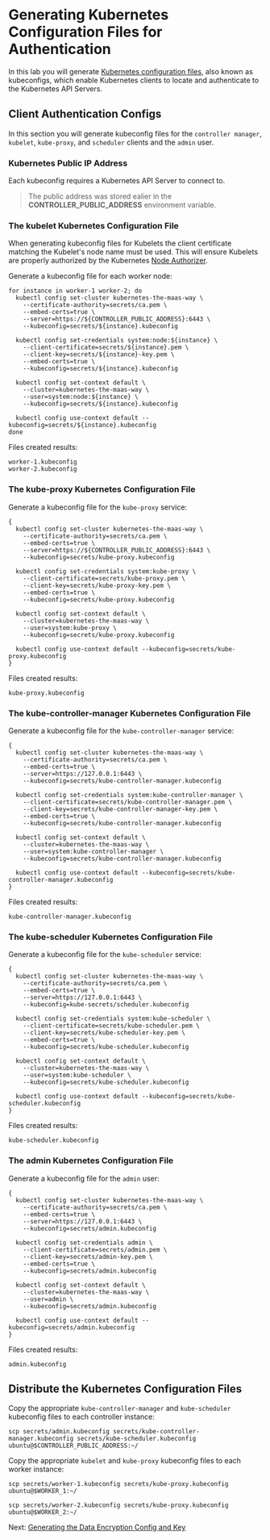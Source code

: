 # Generating Kubernetes Configuration Files for Authentication

In this lab you will generate [Kubernetes configuration files](https://kubernetes.io/docs/concepts/configuration/organize-cluster-access-kubeconfig/), also known as kubeconfigs, which enable Kubernetes clients to locate and authenticate to the Kubernetes API Servers.

## Client Authentication Configs

In this section you will generate kubeconfig files for the `controller manager`, `kubelet`, `kube-proxy`, and `scheduler` clients and the `admin` user.

### Kubernetes Public IP Address

Each kubeconfig requires a Kubernetes API Server to connect to. 

> The public address was stored ealier in the **CONTROLLER_PUBLIC_ADDRESS** environment variable.

### The kubelet Kubernetes Configuration File

When generating kubeconfig files for Kubelets the client certificate matching the Kubelet's node name must be used. This will ensure Kubelets are properly authorized by the Kubernetes [Node Authorizer](https://kubernetes.io/docs/admin/authorization/node/).

Generate a kubeconfig file for each worker node:

```
for instance in worker-1 worker-2; do
  kubectl config set-cluster kubernetes-the-maas-way \
    --certificate-authority=secrets/ca.pem \
    --embed-certs=true \
    --server=https://${CONTROLLER_PUBLIC_ADDRESS}:6443 \
    --kubeconfig=secrets/${instance}.kubeconfig

  kubectl config set-credentials system:node:${instance} \
    --client-certificate=secrets/${instance}.pem \
    --client-key=secrets/${instance}-key.pem \
    --embed-certs=true \
    --kubeconfig=secrets/${instance}.kubeconfig

  kubectl config set-context default \
    --cluster=kubernetes-the-maas-way \
    --user=system:node:${instance} \
    --kubeconfig=secrets/${instance}.kubeconfig

  kubectl config use-context default --kubeconfig=secrets/${instance}.kubeconfig
done
```

Files created results:

```
worker-1.kubeconfig
worker-2.kubeconfig
```

### The kube-proxy Kubernetes Configuration File

Generate a kubeconfig file for the `kube-proxy` service:

```
{
  kubectl config set-cluster kubernetes-the-maas-way \
    --certificate-authority=secrets/ca.pem \
    --embed-certs=true \
    --server=https://${CONTROLLER_PUBLIC_ADDRESS}:6443 \
    --kubeconfig=secrets/kube-proxy.kubeconfig

  kubectl config set-credentials system:kube-proxy \
    --client-certificate=secrets/kube-proxy.pem \
    --client-key=secrets/kube-proxy-key.pem \
    --embed-certs=true \
    --kubeconfig=secrets/kube-proxy.kubeconfig

  kubectl config set-context default \
    --cluster=kubernetes-the-maas-way \
    --user=system:kube-proxy \
    --kubeconfig=secrets/kube-proxy.kubeconfig

  kubectl config use-context default --kubeconfig=secrets/kube-proxy.kubeconfig
}
```

Files created results:

```
kube-proxy.kubeconfig
```

### The kube-controller-manager Kubernetes Configuration File

Generate a kubeconfig file for the `kube-controller-manager` service:

```
{
  kubectl config set-cluster kubernetes-the-maas-way \
    --certificate-authority=secrets/ca.pem \
    --embed-certs=true \
    --server=https://127.0.0.1:6443 \
    --kubeconfig=secrets/kube-controller-manager.kubeconfig

  kubectl config set-credentials system:kube-controller-manager \
    --client-certificate=secrets/kube-controller-manager.pem \
    --client-key=secrets/kube-controller-manager-key.pem \
    --embed-certs=true \
    --kubeconfig=secrets/kube-controller-manager.kubeconfig

  kubectl config set-context default \
    --cluster=kubernetes-the-maas-way \
    --user=system:kube-controller-manager \
    --kubeconfig=secrets/kube-controller-manager.kubeconfig

  kubectl config use-context default --kubeconfig=secrets/kube-controller-manager.kubeconfig
}
```

Files created results:

```
kube-controller-manager.kubeconfig
```


### The kube-scheduler Kubernetes Configuration File

Generate a kubeconfig file for the `kube-scheduler` service:

```
{
  kubectl config set-cluster kubernetes-the-maas-way \
    --certificate-authority=secrets/ca.pem \
    --embed-certs=true \
    --server=https://127.0.0.1:6443 \
    --kubeconfig=kube-secrets/scheduler.kubeconfig

  kubectl config set-credentials system:kube-scheduler \
    --client-certificate=secrets/kube-scheduler.pem \
    --client-key=secrets/kube-scheduler-key.pem \
    --embed-certs=true \
    --kubeconfig=secrets/kube-scheduler.kubeconfig

  kubectl config set-context default \
    --cluster=kubernetes-the-maas-way \
    --user=system:kube-scheduler \
    --kubeconfig=secrets/kube-scheduler.kubeconfig

  kubectl config use-context default --kubeconfig=secrets/kube-scheduler.kubeconfig
}
```

Files created results:

```
kube-scheduler.kubeconfig
```

### The admin Kubernetes Configuration File

Generate a kubeconfig file for the `admin` user:

```
{
  kubectl config set-cluster kubernetes-the-maas-way \
    --certificate-authority=secrets/ca.pem \
    --embed-certs=true \
    --server=https://127.0.0.1:6443 \
    --kubeconfig=secrets/admin.kubeconfig

  kubectl config set-credentials admin \
    --client-certificate=secrets/admin.pem \
    --client-key=secrets/admin-key.pem \
    --embed-certs=true \
    --kubeconfig=secrets/admin.kubeconfig

  kubectl config set-context default \
    --cluster=kubernetes-the-maas-way \
    --user=admin \
    --kubeconfig=secrets/admin.kubeconfig

  kubectl config use-context default --kubeconfig=secrets/admin.kubeconfig
}
```

Files created results:

```
admin.kubeconfig
```

## Distribute the Kubernetes Configuration Files

Copy the appropriate `kube-controller-manager` and `kube-scheduler` kubeconfig files to each controller instance:

```
scp secrets/admin.kubeconfig secrets/kube-controller-manager.kubeconfig secrets/kube-scheduler.kubeconfig ubuntu@$CONTROLLER_PUBLIC_ADDRESS:~/
```

Copy the appropriate `kubelet` and `kube-proxy` kubeconfig files to each worker instance:

```
scp secrets/worker-1.kubeconfig secrets/kube-proxy.kubeconfig ubuntu@$WORKER_1:~/
```

```
scp secrets/worker-2.kubeconfig secrets/kube-proxy.kubeconfig ubuntu@$WORKER_2:~/
```

Next: [Generating the Data Encryption Config and Key](06-data-encryption-keys.md)